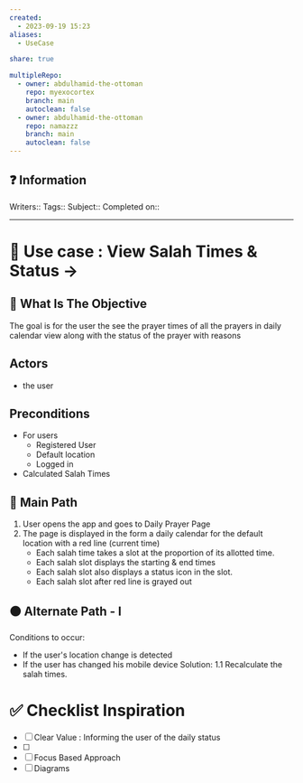 ```yaml
---
created:
  - 2023-09-19 15:23
aliases:
  - UseCase

share: true

multipleRepo:
  - owner: abdulhamid-the-ottoman
    repo: myexocortex
    branch: main
    autoclean: false
  - owner: abdulhamid-the-ottoman
    repo: namazzz
    branch: main
    autoclean: false
---
```


## ❓ Information
Writers::
Tags::
Subject::
Completed on::

---
# 🔰 Use case : View Salah Times & Status ->  

## 🎯 What Is The Objective
The goal is for the user the see the prayer times of all the prayers in daily calendar view along with the status of the prayer with reasons
## Actors 
* the user
## Preconditions 
- For users
	- Registered User
	- Default location
	- Logged in
- Calculated Salah Times
## 📃 Main Path 
1. User opens the app and goes to Daily Prayer Page
2. The page is displayed in the form a daily calendar for the default location with a red line (current time)
	- Each salah time takes a slot at the proportion of its allotted time.
	- Each salah slot displays the starting & end times
	- Each salah slot also displays a status icon in the slot.
	- Each salah slot after red line is grayed out
## 🟠 Alternate Path - I
Conditions to occur:
- If the user's location change is detected 
- If the user has changed his mobile device
Solution:
 1.1 Recalculate the salah times.
# ✅ Checklist Inspiration
- [ ] Clear Value  : Informing the user of the daily status
- [ ] 
- [ ] Focus Based Approach
- [ ] Diagrams